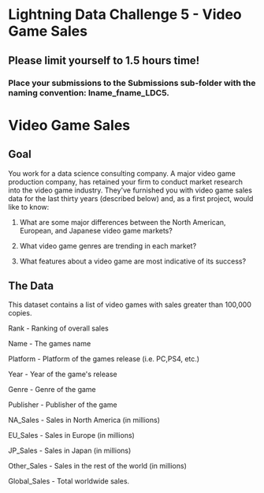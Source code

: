 # Lightning Data Challenge 5 - Video Game Sales
## Please limit yourself to 1.5 hours time!
### Place your submissions to the Submissions sub-folder with the naming convention: lname_fname_LDC5.

# Video Game Sales

## Goal

You work for a data science consulting company. A major video game production company, has retained your firm to conduct market research into the video game industry. They've furnished you with video game sales data for the last thirty years (described below) and, as a first project, would like to know:

1. What are some major differences between the North American, European, and Japanese video game markets?

2. What video game genres are trending in each market? 

3. What features about a video game are most indicative of its success?


## The Data

This dataset contains a list of video games with sales greater than 100,000 copies.

Rank - Ranking of overall sales

Name - The games name

Platform - Platform of the games release (i.e. PC,PS4, etc.)

Year - Year of the game's release

Genre - Genre of the game

Publisher - Publisher of the game

NA_Sales - Sales in North America (in millions)

EU_Sales - Sales in Europe (in millions)

JP_Sales - Sales in Japan (in millions)

Other_Sales - Sales in the rest of the world (in millions)

Global_Sales - Total worldwide sales.

